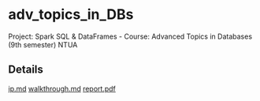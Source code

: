 # adv_topics_in_DBs
Project: Spark SQL &amp; DataFrames - Course: Advanced Topics in Databases (9th semester) NTUA

## Details
[ip.md](ip.md)
[walkthrough.md](walkthrough.md)
[report.pdf](report.pdf)
